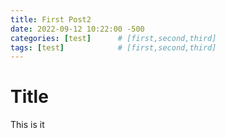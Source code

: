```yaml
---
title: First Post2
date: 2022-09-12 10:22:00 -500
categories: [test]      # [first,second,third]
tags: [test]            # [first,second,third]
---
```


# Title
This is it